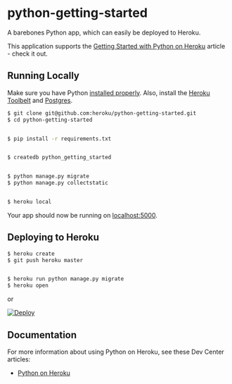 # python-getting-started


A barebones Python app, which can easily be deployed to Heroku.


This application supports the [Getting Started with Python on Heroku](https://devcenter.heroku.com/articles/getting-started-with-python) article - check it out.


## Running Locally


Make sure you have Python [installed properly](http://install.python-guide.org).  Also, install the [Heroku Toolbelt](https://toolbelt.heroku.com/) and [Postgres](https://devcenter.heroku.com/articles/heroku-postgresql#local-setup).


```sh
$ git clone git@github.com:heroku/python-getting-started.git
$ cd python-getting-started


$ pip install -r requirements.txt


$ createdb python_getting_started


$ python manage.py migrate
$ python manage.py collectstatic


$ heroku local
```


Your app should now be running on [localhost:5000](http://localhost:5000/).


## Deploying to Heroku


```sh
$ heroku create
$ git push heroku master


$ heroku run python manage.py migrate
$ heroku open
```
or


[![Deploy](https://www.herokucdn.com/deploy/button.png)](https://heroku.com/deploy)


## Documentation


For more information about using Python on Heroku, see these Dev Center articles:


- [Python on Heroku](https://devcenter.heroku.com/categories/python)